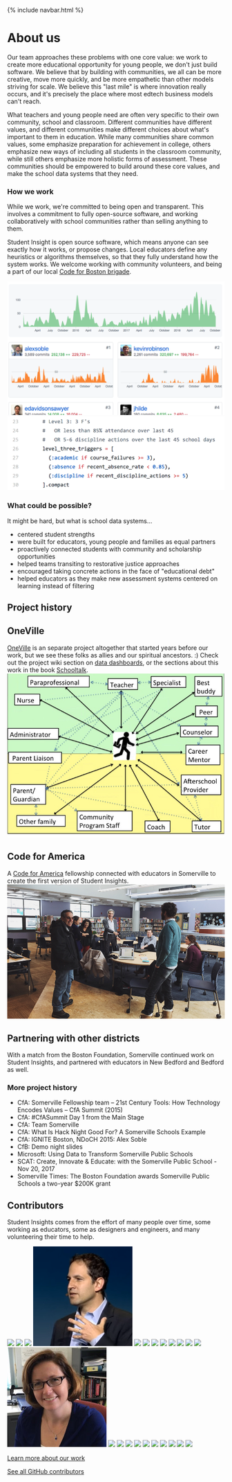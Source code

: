 {% include navbar.html %}

# About us
Our team approaches these problems with one core value: we work to create more educational opportunity for young people, we don't just build software.  We believe that by building with communities, we all can be more creative, move more quickly, and be more empathetic than other models striving for scale.  We believe this "last mile" is where innovation really occurs, and it's precisely the place where most edtech business models can't reach.

What teachers and young people need are often very specific to their own community, school and classroom.  Different communities have different values, and different communities make different choices about what's important to them in education.  While many communities share common values, some emphasize preparation for achievement in college, others emphasize new ways of including all students in the classroom community, while still others emphasize more holistic forms of assessment.  These communities should be empowered to build around these core values, and make the school data systems that they need.


### How we work
While we work, we're committed to being open and transparent.  This involves a commitment to fully open-source software, and working collaboratively with school communities rather than selling anything to them.

Student Insight is open source software, which means anyone can see exactly how it works, or propose changes.  Local educators define any heuristics or algorithms themselves, so that they fully understand how the system works.  We welcome working with community volunteers, and being a part of our local [Code for Boston brigade]({{site.link.code_for_boston}}).

<div class="Section-container">
  <div class="Section-left"><img src="img/github.png" /></div>
  <div class="Section-right"><img src="img/code.png" /></div>
</div>

### What could be possible?
It might be hard, but what is school data systems...
- centered student strengths
- were built for educators, young people and families as equal partners
- proactively connected students with community and scholarship opportunities
- helped teams transiting to restorative justice approaches
- encouraged taking concrete actions in the face of "educational debt"
- helped educators as they make new assessment systems centered on learning instead of filtering


## Project history
<h2 class="Section-title">OneVille</h2>
<div class="Section-container">
  <div class="Section-left">
    <a href="{{site.links.oneville}}">OneVille</a> is an separate project altogether that started years before our work, but we  see these folks as allies and our spiritual ancestors. :)  Check out the project wiki section on <a href="{{site.links.oneville_dashboards}}">data dashboards</a>, or the sections about this work in the book <a href="{{site.links.schooltalk}}">Schooltalk</a>.
  </div>
  <div class="Section-right"><img src="img/oneville.jpg" /></div>
</div>

<h2 class="Section-title">Code for America</h2>
<div class="Section-container">
  <div class="Section-left">
    A <a href="{{site.links.code_for_america}}">Code for America</a> fellowship connected with educators in Somerville to create the first version of Student Insights.
  </div>
  <div class="Section-right"><img src="img/escs-early-childhood.png" /></div>
</div>

<h2 class="Section-title">Partnering with other districts</h2>
<div class="Section-container">
  <div class="Section-left">
    With a match from the Boston Foundation, Somerville continued work on Student Insights, and partnered with educators in New Bedford and Bedford as well.
  </div>
  <div class="Section-right">
  </div>
</div>

### More project history
- CfA: Somerville Fellowship team – 21st Century Tools: How Technology Encodes Values – CfA Summit (2015)
- CfA: #CfASummit Day 1 from the Main Stage
- CfA: Team Somerville
- CfA: What Is Hack Night Good For? A Somerville Schools Example
- CfA: IGNITE Boston, NDoCH 2015: Alex Soble
- CfB: Demo night slides
- Microsoft: Using Data to Transform Somerville Public Schools
- SCAT: Create, Innovate & Educate: with the Somerville Public School - Nov 20, 2017
- Somerville Times: The Boston Foundation awards Somerville Public Schools a two-year $200K grant

## Contributors
Student Insights comes from the effort of many people over time, some working as educators, some as designers and engineers, and many volunteering their time to help.

<img src="https://avatars0.githubusercontent.com/u/3209501?s=230&v=4" />
<img src="https://avatars3.githubusercontent.com/u/1334815?s=230&v=4" />
<img src="https://avatars0.githubusercontent.com/u/4615904?s=230&v=4" />
<img src="img/uri-talk.png" />

<img src="https://avatars1.githubusercontent.com/u/1056957?s=230&v=4" />
<img src="https://avatars1.githubusercontent.com/u/1514487?s=230&v=4" />
<img src="https://avatars1.githubusercontent.com/u/2595259?s=230&v=4" />
<img src="https://avatars0.githubusercontent.com/u/8533377?s=230&v=4" />

<img src="https://avatars0.githubusercontent.com/u/1547934?s=230&v=4" />
<img src="https://avatars2.githubusercontent.com/u/638809?s=230&v=4" />
<img src="https://avatars2.githubusercontent.com/u/2916661?s=230&v=4" />
<img src="https://avatars0.githubusercontent.com/u/19398192?s=230&v=4" />

<img src="img/jill.jpg" />
<img src="https://avatars2.githubusercontent.com/u/4649503?s=230&v=4" />
<img src="https://avatars0.githubusercontent.com/u/3846783?s=230&v=4" />
<img src="https://avatars3.githubusercontent.com/u/1735650?s=230&v=4" />

<img src="https://avatars0.githubusercontent.com/u/14283667?s=230&v=4" />
<img src="https://avatars0.githubusercontent.com/u/10509931?s=230&v=4" />
<img src="https://avatars2.githubusercontent.com/u/11449339?s=230&v=4" />
<img src="https://avatars1.githubusercontent.com/u/330247?s=230&v=4" />

<img src="https://avatars2.githubusercontent.com/u/13981224?s=230&v=4" />
<img src="https://avatars0.githubusercontent.com/u/2357755?s=230&v=4" />
<img src="https://avatars1.githubusercontent.com/u/7103652?s=230&v=4" />

<a href="our-work.html" class="btn">Learn more about our work</a>
<div><a href="our-work.html">See all GitHub contributors</a></div>
